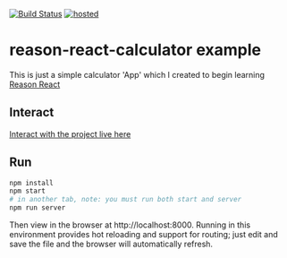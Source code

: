 [![Build Status][travis-image]][travis-url] [![hosted][hosted-image]][hosted-url]

# reason-react-calculator example

This is just a simple calculator 'App' which I created to begin learning [Reason React](https://github.com/reasonml/reason-react)

## Interact

[Interact with the project live here](https://reason-react-calculator-example.surge.sh/)

## Run

```sh
npm install
npm start
# in another tab, note: you must run both start and server
npm run server
```

Then view in the browser at http://localhost:8000. Running in this environment provides hot reloading and support for routing; just edit and save the file and the browser will automatically refresh.

[travis-url]: https://travis-ci.org/mdvorscak/reason-react-calculator-example
[travis-image]: https://img.shields.io/travis/mdvorscak/reason-react-calculator-example/master.svg?style=flat-square
[hosted-url]: https://reason-react-calculator-example.surge.sh/
[hosted-image]: https://img.shields.io/badge/Hosted%20On-Surge-green.svg?style=flat-square
